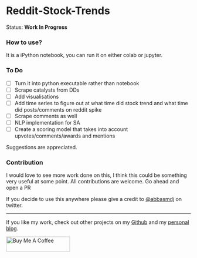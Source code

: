 # Reddit-Stock-Trends
Status: **Work In Progress**


### How to use?
It is a iPython notebook, you can run it on either colab or jupyter.

### To Do
- [ ] Turn it into python executable rather than notebook
- [ ] Scrape catalysts from DDs
- [ ] Add visualisations 
- [ ] Add time series to figure out at what time did stock trend and what time did posts/comments on reddit spike
- [ ] Scrape comments as well
- [ ] NLP implementation for SA
- [ ] Create a scoring model that takes into account upvotes/comments/awards and mentions

Suggestions are appreciated. 

### Contribution
I would love to see more work done on this, I think this could be something very useful at some point. All contributions are welcome. Go ahead and open a PR


If you decide to use this anywhere please give a credit to [@abbasmdj](https://twitter.com/abbasmdj) on twitter.



----

If you like my work, check out other projects on my [Github](https://github.com/iam-abbas) and my [personal blog](https://abbasmj.com).

<a href="https://www.buymeacoffee.com/abbasmj" target="_blank"><img src="https://cdn.buymeacoffee.com/buttons/default-orange.png" alt="Buy Me A Coffee" height="41" width="174"></a>

